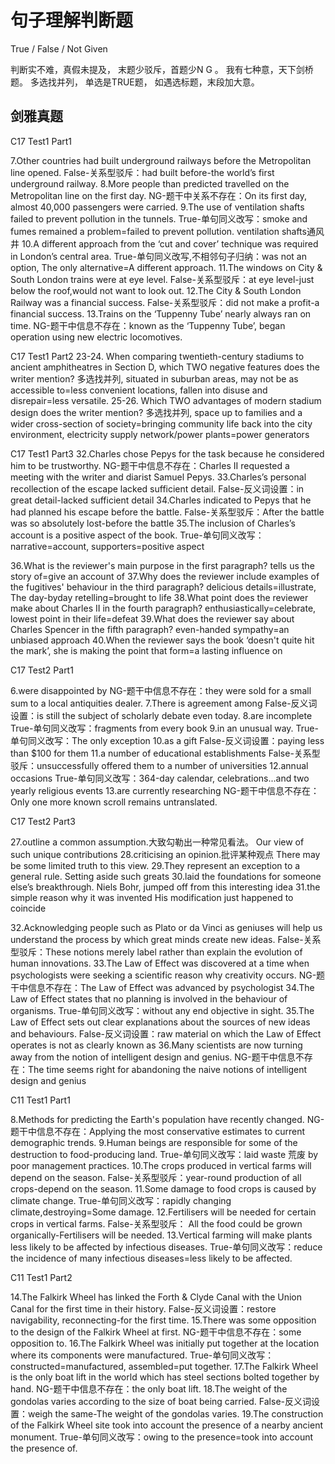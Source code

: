 # 句子理解判断题

True / False / Not Given

判断实不难，真假未提及，
末题少驳斥，首题少N G 。
我有七种意，天下剑桥题。
多选找并列， 单选是TRUE题，
如遇选标题，末段加大意。

## 剑雅真题

C17 Test1 Part1

7.Other countries had built underground railways before the Metropolitan line opened.
False-关系型驳斥：had built before-the world’s first underground railway. 
8.More people than predicted travelled on the Metropolitan line on the first day.
NG-题干中关系不存在：On its first day, almost 40,000 passengers were carried.
9.The use of ventilation shafts failed to prevent pollution in the tunnels.
True-单句同义改写：smoke and fumes remained a problem=failed to prevent pollution.
ventilation shafts通风井
10.A different approach from the ‘cut and cover’ technique was required in London’s central area.
True-单句同义改写,不相邻句子归纳：was not an option, The only alternative=A different approach.
11.The windows on City & South London trains were at eye level.
False-关系型驳斥：at eye level-just below the roof,would not want to look out. 
12.The City & South London Railway was a financial success.
False-关系型驳斥：did not make a profit-a financial success. 
13.Trains on the ‘Tuppenny Tube’ nearly always ran on time.
NG-题干中信息不存在：known as the ‘Tuppenny Tube’, began operation using new electric locomotives.


C17 Test1 Part2
23-24. When comparing twentieth-century stadiums to ancient amphitheatres in Section D, which TWO negative features does the writer mention?
多选找并列, situated in suburban areas, may not be as accessible to=less convenient locations, fallen into disuse and disrepair=less versatile.
25-26. Which TWO advantages of modern stadium design does the writer mention?
多选找并列, space up to families and a wider cross-section of society=bringing community life back into the city environment, electricity supply network/power plants=power generators

C17 Test1 Part3
32.Charles chose Pepys for the task because he considered him to be trustworthy.
NG-题干中信息不存在：Charles II requested a meeting with the writer and diarist Samuel Pepys.
33.Charles’s personal recollection of the escape lacked sufficient detail.
False-反义词设置：in great detail-lacked sufficient detail
34.Charles indicated to Pepys that he had planned his escape before the battle.
False-关系型驳斥：After the battle was so absolutely lost-before the battle
35.The inclusion of Charles’s account is a positive aspect of the book.
True-单句同义改写：narrative=account, supporters=positive aspect

36.What is the reviewer's main purpose in the first paragraph?
tells us the story of=give an account of
37.Why does the reviewer include examples of the fugitives' behaviour in the third paragraph?
delicious details=illustrate, The day-byday retelling=brought to life
38.What point does the reviewer make about Charles II in the fourth paragraph?
enthusiastically=celebrate, lowest point in their life=defeat
39.What does the reviewer say about Charles Spencer in the fifth paragraph?
even-handed sympathy=an unbiased approach
40.When the reviewer says the book ‘doesn't quite hit the mark’, she is making the point that
form=a lasting influence on

C17 Test2 Part1

6.were disappointed by
NG-题干中信息不存在：they were sold for a small sum to a local antiquities dealer.
7.There is agreement among
False-反义词设置：is still the subject of scholarly debate even today.
8.are incomplete
True-单句同义改写：fragments from every book
9.in an unusual way.
True-单句同义改写：The only exception
10.as a gift
False-反义词设置：paying less than $100 for them
11.a number of educational establishments
False-关系型驳斥：unsuccessfully offered them to a number of universities
12.annual occasions
True-单句同义改写：364-day calendar, celebrations...and two yearly religious events
13.are currently researching
NG-题干中信息不存在：Only one more known scroll remains untranslated. 

C17 Test2 Part3

27.outline a common assumption.大致勾勒出一种常见看法。
Our view of such unique contributions
28.criticising an opinion.批评某种观点
There may be some limited truth to this view.
29.They represent an exception to a general rule.
Setting aside such greats
30.laid the foundations for someone else’s breakthrough.
Niels Bohr, jumped off from this interesting idea
31.the simple reason why it was invented
His modification just happened to coincide

32.Acknowledging people such as Plato or da Vinci as geniuses will help us understand the process by which great minds create new ideas.
False-关系型驳斥：These notions merely label rather than explain the evolution of human innovations.
33.The Law of Effect was discovered at a time when psychologists were seeking a scientific reason why creativity occurs.
NG-题干中信息不存在：The Law of Effect was advanced by psychologist
34.The Law of Effect states that no planning is involved in the behaviour of organisms.
True-单句同义改写：without any end objective in sight. 
35.The Law of Effect sets out clear explanations about the sources of new ideas and behaviours.
False-反义词设置：raw material on which the Law of Effect operates is not as clearly known as
36.Many scientists are now turning away from the notion of intelligent design and genius.
NG-题干中信息不存在：The time seems right for abandoning the naive notions of intelligent design and genius

C11 Test1 Part1

8.Methods for predicting the Earth's population have recently changed.
NG-题干中信息不存在：Applying the most conservative estimates to current demographic trends.
9.Human beings are responsible for some of the destruction to food-producing land.
True-单句同义改写：laid waste 荒废 by poor management practices. 
10.The crops produced in vertical farms will depend on the season.
False-关系型驳斥：year-round production of all crops-depend on the season.
11.Some damage to food crops is caused by climate change.
True-单句同义改写：rapidly changing climate,destroying=Some damage. 
12.Fertilisers will be needed for certain crops in vertical farms.
False-关系型驳斥： All the food could be grown organically-Fertilisers will be needed.
13.Vertical farming will make plants less likely to be affected by infectious diseases.
True-单句同义改写：reduce the incidence of many infectious diseases=less likely to be affected. 

C11 Test1 Part2

14.The Falkirk Wheel has linked the Forth & Clyde Canal with the Union Canal for the first time in their history.
False-反义词设置：restore navigability, reconnecting-for the first time.
15.There was some opposition to the design of the Falkirk Wheel at first.
NG-题干中信息不存在：some opposition to.
16.The Falkirk Wheel was initially put together at the location where its components were manufactured.
True-单句同义改写：constructed=manufactured, assembled=put together. 
17.The Falkirk Wheel is the only boat lift in the world which has steel sections bolted together by hand.
NG-题干中信息不存在：the only boat lift.
18.The weight of the gondolas varies according to the size of boat being carried.
False-反义词设置：weigh the same-The weight of the gondolas varies.
19.The construction of the Falkirk Wheel site took into account the presence of a nearby ancient monument.
True-单句同义改写：owing to the presence=took into account the presence of. 